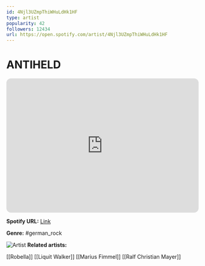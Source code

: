 ```yaml
---
id: 4Njl3UZmpThiWHuLdHk1HF
type: artist
popularity: 42
followers: 12434
url: https://open.spotify.com/artist/4Njl3UZmpThiWHuLdHk1HF
---
```

# ANTIHELD

<iframe style="border-radius:12px" src="https://open.spotify.com/embed/artist/4Njl3UZmpThiWHuLdHk1HF" width="100%" height="352" frameBorder="0" allowfullscreen="" allow="autoplay; clipboard-write; encrypted-media; fullscreen; picture-in-picture" loading="lazy"></iframe>

**Spotify URL:** [Link](https://open.spotify.com/artist/4Njl3UZmpThiWHuLdHk1HF)

**Genre:**  #german_rock

![Artist](https://i.scdn.co/image/ab6761610000e5ebc918b613e288adfc515274dd)
**Related artists:**

[[Robella]]
[[Liquit Walker]]
[[Marius Fimmel]]
[[Ralf Christian Mayer]]
